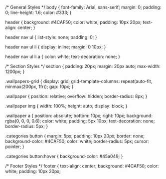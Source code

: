 /* General Styles */
body {
    font-family: Arial, sans-serif;
    margin: 0;
    padding: 0;
    line-height: 1.6;
    color: #333;
}

header {
    background: #4CAF50;
    color: white;
    padding: 10px 20px;
    text-align: center;
}

header nav ul {
    list-style: none;
    padding: 0;
}

header nav ul li {
    display: inline;
    margin: 0 10px;
}

header nav ul li a {
    color: white;
    text-decoration: none;
}

/* Section Styles */
section {
    padding: 20px;
    margin: 20px auto;
    max-width: 1200px;
}

.wallpapers-grid {
    display: grid;
    grid-template-columns: repeat(auto-fit, minmax(200px, 1fr));
    gap: 10px;
}

.wallpaper {
    position: relative;
    overflow: hidden;
    border-radius: 8px;
}

.wallpaper img {
    width: 100%;
    height: auto;
    display: block;
}

.wallpaper a {
    position: absolute;
    bottom: 10px;
    right: 10px;
    background: rgba(0, 0, 0, 0.6);
    color: white;
    padding: 5px 10px;
    text-decoration: none;
    border-radius: 5px;
}

.categories button {
    margin: 5px;
    padding: 10px 20px;
    border: none;
    background-color: #4CAF50;
    color: white;
    border-radius: 5px;
    cursor: pointer;
}

.categories button:hover {
    background-color: #45a049;
}

/* Footer Styles */
footer {
    text-align: center;
    background: #4CAF50;
    color: white;
    padding: 10px 20px;
